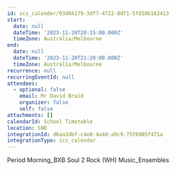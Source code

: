 ```yaml
---
id: ics_calender/93d84179-3df7-4722-8df1-5fd10b162413
start:
  date: null
  dateTime: '2023-11-20T20:15:00.000Z'
  timeZone: Australia/Melbourne
end:
  date: null
  dateTime: '2023-11-20T21:20:00.000Z'
  timeZone: Australia/Melbourne
recurrence: null
recurringEventId: null
attendees:
  - optional: false
    email: Mr David Braid
    organizer: false
    self: false
attachments: []
calendarId: School Timetable
location: SND
integrationId: d6aa3dbf-c4e0-4a4d-a9c9-75f6905f471a
integrationType: ics_calendar
---
```

Period Morning_BXB
Soul 2 Rock (WH) Music_Ensembles